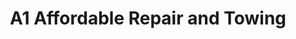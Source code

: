 ---
title: "A1 Affordable Repair and Towing"
url: /west-bridgewater/a1-affordable-repair-and-towing/
shop: Autowerkstatt
---